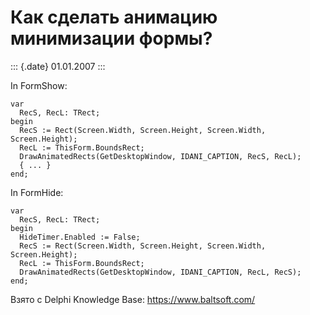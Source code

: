 Как сделать анимацию минимизации формы?
=======================================

::: {.date}
01.01.2007
:::

In FormShow:

    var
      RecS, RecL: TRect;
    begin
      RecS := Rect(Screen.Width, Screen.Height, Screen.Width, Screen.Height);
      RecL := ThisForm.BoundsRect;
      DrawAnimatedRects(GetDesktopWindow, IDANI_CAPTION, RecS, RecL);
      { ... }
    end;

In FormHide:

    var
      RecS, RecL: TRect;
    begin
      HideTimer.Enabled := False;
      RecS := Rect(Screen.Width, Screen.Height, Screen.Width, Screen.Height);
      RecL := ThisForm.BoundsRect;
      DrawAnimatedRects(GetDesktopWindow, IDANI_CAPTION, RecL, RecS);
    end;

Взято с Delphi Knowledge Base: <https://www.baltsoft.com/>
